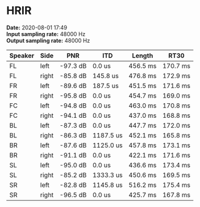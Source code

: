 # HRIR

**Date:** 2020-08-01 17:49  
**Input sampling rate:** 48000 Hz  
**Output sampling rate:** 48000 Hz  

| Speaker   | Side   | PNR      | ITD       | Length   | RT30     |
|-----------|--------|----------|-----------|----------|----------|
| FL        | left   | -97.3 dB | 0.0 us    | 456.5 ms | 170.7 ms |
| FL        | right  | -85.8 dB | 145.8 us  | 476.8 ms | 172.9 ms |
| FR        | left   | -89.6 dB | 187.5 us  | 451.5 ms | 171.6 ms |
| FR        | right  | -95.8 dB | 0.0 us    | 454.7 ms | 169.0 ms |
| FC        | left   | -94.8 dB | 0.0 us    | 463.0 ms | 170.8 ms |
| FC        | right  | -94.1 dB | 0.0 us    | 437.0 ms | 168.8 ms |
| BL        | left   | -87.3 dB | 0.0 us    | 447.7 ms | 172.0 ms |
| BL        | right  | -86.3 dB | 1187.5 us | 452.1 ms | 165.8 ms |
| BR        | left   | -87.6 dB | 1125.0 us | 457.8 ms | 173.1 ms |
| BR        | right  | -91.1 dB | 0.0 us    | 422.1 ms | 171.6 ms |
| SL        | left   | -95.0 dB | 0.0 us    | 436.6 ms | 173.4 ms |
| SL        | right  | -85.2 dB | 1333.3 us | 450.6 ms | 169.5 ms |
| SR        | left   | -82.8 dB | 1145.8 us | 516.2 ms | 175.4 ms |
| SR        | right  | -96.5 dB | 0.0 us    | 425.7 ms | 167.8 ms |